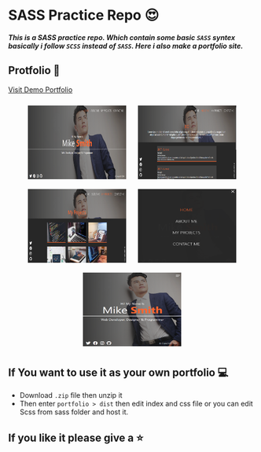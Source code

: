 # SASS Practice Repo 😍

##### This is a SASS practice repo. Which contain some basic `SASS` syntex basically i follow `SCSS` instead of `SASS`. Here i also make a portfolio site.

## Protfolio :rocket:

[Visit Demo Portfolio](https://demoportfolio.netlify.app/index.html)

<div align="center">
<img src="https://raw.githubusercontent.com/bappi2097/sass-practice/master/img/portfolio-1.png" align="center" width="200" height="150" style="margin:10px;">
<img src="https://raw.githubusercontent.com/bappi2097/sass-practice/master/img/portfolio-2.png" align="center"  width="200" height="150" style="margin:10px;">
<img src="https://raw.githubusercontent.com/bappi2097/sass-practice/master/img/portfolio-3.png" align="center"  width="200" height="150" style="margin:10px;">
<img src="https://raw.githubusercontent.com/bappi2097/sass-practice/master/img/portfolio-4.png" align="center"  width="200" height="150" style="margin:10px;">
<img src="https://raw.githubusercontent.com/bappi2097/sass-practice/master/img/portfolio-5.png" align="center"  width="200" height="150" style="margin:10px;">
</div>

## If You want to use it as your own portfolio 💻

- Download `.zip` file then unzip it
- Then enter `portfolio > dist` then edit index and css file or you can edit Scss from sass folder and host it.

## If you like it please give a ⭐
